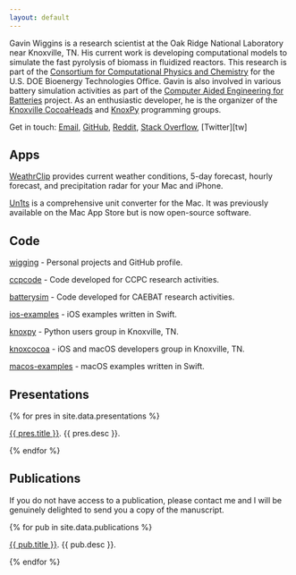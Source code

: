 ```yaml
---
layout: default
---
```


Gavin Wiggins is a research scientist at the Oak Ridge National Laboratory near
Knoxville, TN. His current work is developing computational models to simulate
the fast pyrolysis of biomass in fluidized reactors. This research is part of
the [Consortium for Computational Physics and Chemistry][ccpc] for the U.S. DOE
Bioenergy Technologies Office. Gavin is also involved in various battery
simulation activities as part of the [Computer Aided Engineering for
Batteries][caebat] project. As an enthusiastic developer, he is the organizer of
the [Knoxville CocoaHeads][cocoa] and [KnoxPy][kpy] programming groups.

Get in touch: <a href = "mailto:wiggingATmeDOTcom" onclick = "this.href=this.href.replace(/AT/,'&#64;').replace(/DOT/,'&#46;')">Email</a>, [GitHub][git], [Reddit][red], [Stack Overflow][so], [Twitter][tw]

## Apps

[WeathrClip][wc] provides current weather conditions, 5-day forecast, hourly
forecast, and precipitation radar for your Mac and iPhone.

[Un1ts][un] is a comprehensive unit converter for the Mac. It was previously
available on the Mac App Store but is now open-source software.

## Code

[wigging](https://github.com/wigging) - Personal projects and GitHub profile.

[ccpcode](https://github.com/ccpcode) - Code developed for CCPC research activities.

[batterysim](https://github.com/batterysim) - Code developed for CAEBAT research activities.

[ios-examples](https://github.com/wigging/ios-examples) - iOS examples written in Swift.

[knoxpy](https://github.com/knoxpy) - Python users group in Knoxville, TN.

[knoxcocoa](https://github.com/knoxcocoa) - iOS and macOS developers group in Knoxville, TN.

[macos-examples](https://github.com/wigging/macos-examples) - macOS examples written in Swift.

## Presentations

{% for pres in site.data.presentations %}
<p><a href="{{ pres.link }}">{{ pres.title }}</a>. {{ pres.desc }}.</p>
{% endfor %}

## Publications

If you do not have access to a publication, please contact me and I will be genuinely delighted to send you a copy of the manuscript.

{% for pub in site.data.publications %}
<p><a href="{{ pub.link }}">{{ pub.title }}</a>. {{ pub.desc }}.</p>
{% endfor %}

[ccpc]: http://cpcbiomass.org
[caebat]: http://batterysim.org
[cocoa]: http://knoxcocoa.org
[kpy]: http://knoxpy.org
[git]: https://github.com/wigging
[red]: https://www.reddit.com/user/wiggitt
[so]: https://stackoverflow.com/users/1084875/wigging
[wc]: http://weathrclip.com
[un]: https://github.com/wigging/un1ts-mac-app
